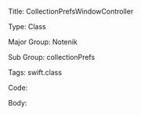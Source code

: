 Title:  CollectionPrefsWindowController

Type:   Class

Major Group: Notenik

Sub Group:   collectionPrefs

Tags:   swift.class

Code:



Body:


